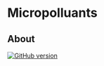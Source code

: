# Micropolluants
## About 
[![GitHub version](https://badge.fury.io/gh/KrysD%2FMicropolluants.svg)](https://badge.fury.io/gh/KrysD%2FMicropolluants)
